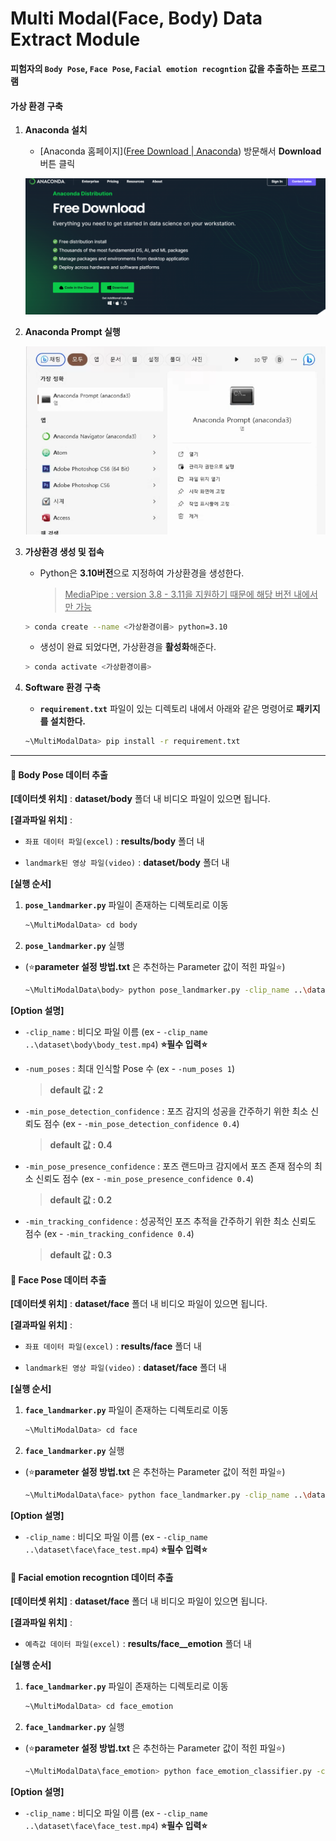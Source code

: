 # Multi Modal(Face, Body) Data Extract Module

**피험자의 `Body Pose`, `Face Pose`, `Facial emotion recogntion` 값을 추출하는 프로그램**

#### 가상 환경 구축

1. **Anaconda 설치**
   
   - [Anaconda 홈페이지]([Free Download | Anaconda](https://www.anaconda.com/download#Downloads)) 방문해서 **Download** 버튼 클릭
   
   ![](./README_IMG/Anaconda.png)

2. **Anaconda Prompt 실행**
   
   ![](./README_IMG/Anaconda_prompt.png)

3. **가상환경 생성 및 접속**
   
   - Python은 **3.10버전**으로 지정하여 가상환경을 생성한다. 
     
     >  <u>MediaPipe : version 3.8 - 3.11을 지원하기 때문에 해당 버전 내에서만 가능</u>
   
   ```bash
   > conda create --name <가상환경이름> python=3.10
   ```
   
   - 생성이 완료 되었다면, 가상환경을 **활성화**해준다.
   
   ```bash
   > conda activate <가상환경이름>
   ```

4. **Software 환경 구축**
   
   - **`requirement.txt`** 파일이 있는 디렉토리 내에서 아래와 같은 명령어로 **패키지를 설치한다.**
   
   ```bash
   ~\MultiModalData> pip install -r requirement.txt
   ```

---

#### 📌 Body Pose 데이터 추출

**[데이터셋 위치]** : **dataset/body** 폴더 내 비디오 파일이 있으면 됩니다.

**[결과파일 위치]** : 

- `좌표 데이터 파일(excel)` : **results/body** 폴더 내 

- `landmark된 영상 파일(video)` : **dataset/body** 폴더 내

 

**[실행 순서]**

1. **`pose_landmarker.py`** 파일이 존재하는 디렉토리로 이동
   
   ```bash
   ~\MultiModalData> cd body
   ```
   
   

2. **`pose_landmarker.py`** 실행 
- (⭐**parameter 설정 방법.txt** 은 추천하는 Parameter 값이 적힌 파일⭐)
  
  ```bash
  ~\MultiModalData\body> python pose_landmarker.py -clip_name ..\dataset\body\<video clip name>
  ```



**[Option 설명]**

- `-clip_name` :  비디오 파일 이름 (ex - `-clip_name ..\dataset\body\body_test.mp4`) **⭐필수 입력⭐**

- `-num_poses` : 최대 인식할 Pose 수 (ex - `-num_poses 1`) 
  
  > **default 값 : 2**

- `-min_pose_detection_confidence` : 포즈 감지의 성공을 간주하기 위한 최소 신뢰도 점수 (ex - `-min_pose_detection_confidence 0.4`)
  
  > **default 값 : 0.4**

- `-min_pose_presence_confidence` : 포즈 랜드마크 감지에서 포즈 존재 점수의 최소 신뢰도 점수 (ex - `-min_pose_presence_confidence 0.4`)
  
  > **default 값 : 0.2**

- `-min_tracking_confidence` : 성공적인 포즈 추적을 간주하기 위한 최소 신뢰도 점수 (ex - `-min_tracking_confidence 0.4`)
  
  > **default 값 : 0.3**
  
  

#### 📌 Face Pose 데이터 추출

**[데이터셋 위치]** : **dataset/face** 폴더 내 비디오 파일이 있으면 됩니다.

**[결과파일 위치]** :

- `좌표 데이터 파일(excel)` : **results/face** 폴더 내

- `landmark된 영상 파일(video)` : **dataset/face** 폴더 내



**[실행 순서]**

1. **`face_landmarker.py`** 파일이 존재하는 디렉토리로 이동
   
   ```bash
   ~\MultiModalData> cd face
   ```

2. **`face_landmarker.py`** 실행
- (⭐**parameter 설정 방법.txt** 은 추천하는 Parameter 값이 적힌 파일⭐)
  
  ```bash
  ~\MultiModalData\face> python face_landmarker.py -clip_name ..\dataset\face\<video clip name>
  ```

**[Option 설명]**

- `-clip_name` : 비디오 파일 이름 (ex - `-clip_name ..\dataset\face\face_test.mp4`) **⭐필수 입력⭐**



#### 📌 Facial emotion recogntion 데이터 추출

**[데이터셋 위치]** : **dataset/face** 폴더 내 비디오 파일이 있으면 됩니다.

**[결과파일 위치]** :

- `예측값 데이터 파일(excel)` : **results/face__emotion** 폴더 내



**[실행 순서]**

1. **`face_landmarker.py`** 파일이 존재하는 디렉토리로 이동
   
   ```bash
   ~\MultiModalData> cd face_emotion
   ```

2. **`face_landmarker.py`** 실행
- (⭐**parameter 설정 방법.txt** 은 추천하는 Parameter 값이 적힌 파일⭐)
  
  ```bash
  ~\MultiModalData\face_emotion> python face_emotion_classifier.py -clip_name ..\dataset\face\<video clip name>
  ```

**[Option 설명]**

- `-clip_name` : 비디오 파일 이름 (ex - `-clip_name ..\dataset\face\face_test.mp4`) **⭐필수 입력⭐**


